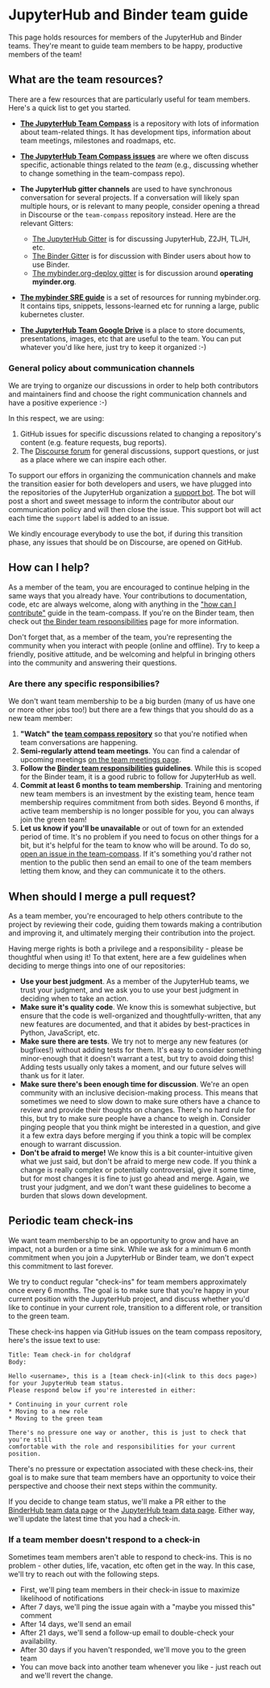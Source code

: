 # JupyterHub and Binder team guide

This page holds resources for members of the JupyterHub and Binder teams.
They're meant to guide team members to be happy, productive members of the
team!

## What are the team resources?

There are a few resources that are particularly useful for team members. Here's
a quick list to get you started.

* [**The JupyterHub Team Compass**](https://jupyterhub-team-compass.readthedocs.io/en/latest/contributing.html)
  is a repository with lots of information about team-related things. It has
  development tips, information about team meetings, milestones and roadmaps,
  etc.
* [**The JupyterHub Team Compass issues**](https://github.com/jupyterhub/team-compass/issues)
  are where we often discuss specific, actionable things related to the *team*
  (e.g., discussing whether to change something in the team-compass repo).
* **The JupyterHub gitter channels** are used to have synchronous conversation
  for several projects. If a conversation will likely span multiple hours,
  or is relevant to many people, consider opening a thread in Discourse or
  the `team-compass` repository instead. Here are the relevant Gitters:

    * [The JupyterHub Gitter](https://gitter.im/jupyterhub/jupyterhub) is for
      discussing JupyterHub, Z2JH, TLJH, etc.
    * [The Binder Gitter](https://gitter.im/jupyterhub/binder) is for
      discussion with Binder users about how to use Binder.
    * [The mybinder.org-deploy gitter](https://gitter.im/jupyterhub/mybinder.org-deploy)
      is for discussion around **operating myinder.org**.

* [**The mybinder SRE guide**](https://mybinder-sre.readthedocs.io/en/latest/)
  is a set of resources for running mybinder.org. It contains tips, snippets,
  lessons-learned etc for running a large, public kubernetes cluster.
* [**The JupyterHub Team Google Drive**](https://drive.google.com/drive/u/1/folders/0B8VZ4vaOYWZ3X29KTzZSemlNSG8)
  is a place to store documents, presentations, images, etc that are useful to
  the team. You can put whatever you'd like here, just try to keep it organized :-)

### General policy about communication channels

We are trying to organize our discussions in order to help both contributors and
maintainers find and choose the right communication channels and have a positive experience :-)

In this respect, we are using:
1. GitHub issues for specific discussions related to changing a repository's content
(e.g. feature requests, bug reports).
2. The [Discourse forum](http://discourse.jupyter.org/) for general discussions, support
questions, or just as a place where we can inspire each other.

To support our effors in organizing the communication channels and make the
transition easier for both developers and users, we have plugged into the repositories
of the JupyterHub organization a [support bot](https://github.com/jupyterhub/.github/blob/master/.github/support.yml).
The bot will post a short and sweet message to inform the contributor about our communication policy
and will then close the issue. This support bot will act each time the `support` label is added
to an issue.

We kindly encourage everybody to use the bot, if during this transition phase, any issues that
should be on Discourse, are opened on GitHub.

## How can I help?

As a member of the team, you are encouraged to continue
helping in the same ways that you already have. Your contributions to
documentation, code, etc are always welcome, along with anything in the
["how can I contribute"](https://jupyterhub-team-compass.readthedocs.io/en/latest/contributing.html)
guide in the team-compass. If you're on the Binder team, then check out
[the Binder team responsibilities](https://jupyterhub-team-compass.readthedocs.io/en/latest/binder/governance.html#team-responsibilities)
page for more information.

Don't forget that, as a member of the team, you're representing the community
when you interact with people (online and offline). Try to keep a friendly, positive
attitude, and be welcoming and helpful in bringing others into the community
and answering their questions.

### Are there any specific responsibilies?

We don't want team membership to
be a big burden (many of us have one or more other jobs too!) but there are
a few things that you should do as a new team member:

1. **"Watch" the [team compass repository](https://github.com/jupyterhub/team-compass)**
   so that you're notified when team conversations are happening.
2. **Semi-regularly attend team meetings**. You can find a calendar of upcoming
   meetings [on the team meetings page](https://jupyterhub-team-compass.readthedocs.io/en/latest/meetings.html).
3. **Follow the [Binder team responsibilities](https://jupyterhub-team-compass.readthedocs.io/en/latest/binder/governance.html#team-responsibilities) guidelines**.
   While this is scoped for the Binder team, it is a good rubric to follow for
   JupyterHub as well.
4. **Commit at least 6 months to team membership**. Training and mentoring new
   team members is an investment by the existing team, hence team
   membership requires commitment from both sides. Beyond 6 months, if active
   team membership is no longer possible for you, you can always
   join the green team!
5. **Let us know if you'll be unavailable** or out of town for an extended period
   of time. It's no problem if you need to focus on other things for a bit, but it's
   helpful for the team to know who will be around.
   To do so, [open an issue in the team-compass](https://github.com/jupyterhub/team-compass/issues/new).
   If it's something you'd rather not mention to the public then
   send an email to one of the team members letting them know, and they
   can communicate it to the others.

## When should I merge a pull request?

As a team member, you're encouraged to help others contribute to the project
by reviewing their code, guiding them towards making a contribution and
improving it, and ultimately merging their contribution into the project.

Having merge rights is both a privilege and a responsibility - please be
thoughtful when using it! To that extent, here are a few guidelines when
deciding to merge things into one of our repositories:

* **Use your best judgment**. As a member of the JupyterHub teams, we trust
  your judgment, and we ask you to use your best judgment in deciding when to
  take an action.
* **Make sure it's quality code**. We know this is somewhat subjective, but
  ensure that the code is well-organized and thoughtfully-written, that any
  new features are documented, and that it abides by best-practices in Python,
  JavaScript, etc.
* **Make sure there are tests**. We try not to merge any new features (or
  bugfixes!) without adding tests for them. It's easy to consider something
  minor-enough that it doesn't warrant a test, but try to avoid doing this!
  Adding tests usually only takes a moment, and our future selves will thank
  us for it later.
* **Make sure there's been enough time for discussion**. We're an open
  community with an inclusive decision-making process. This means that
  sometimes we need to slow down to make sure others have a chance to
  review and provide their thoughts on changes. There's no hard rule for
  this, but try to make sure people have a chance to weigh in. Consider
  pinging people that you think might be interested in a question, and
  give it a few extra days before merging if you think a topic will be
  complex enough to warrant discussion.
* **Don't be afraid to merge!** We know this is a bit counter-intuitive
  given what we just said, but don't be afraid to merge new code. If you
  think a change is really complex or potentially controversial, give it
  some time, but for most changes it is fine to just go ahead and merge.
  Again, we trust your judgment, and we don't want these guidelines to become
  a burden that slows down development.

## Periodic team check-ins

We want team membership to be an opportunity to grow and have an impact, not
a burden or a time sink. While we ask for a minimum 6 month commitment when
you join a JupyterHub or Binder team, we don't expect this commitment to
last forever.

We try to conduct regular "check-ins" for team members approximately once every 6 months.
The goal is to make sure that you're happy in your current position with the JupyterHub project,
and discuss whether you'd like to continue in your current role, transition to
a different role, or transition to the green team.

These check-ins happen via GitHub issues on the team compass repository,
here's the issue text to use:

```
Title: Team check-in for choldgraf
Body:

Hello <username>, this is a [team check-in](<link to this docs page>) for your JupyterHub team status.
Please respond below if you're interested in either:

* Continuing in your current role
* Moving to a new role
* Moving to the green team

There's no pressure one way or another, this is just to check that you're still
comfortable with the role and responsibilities for your current position.
```

There's no pressure or expectation associated with these check-ins, their goal
is to make sure that team members have an opportunity to voice their perspective
and choose their next steps within the community.

If you decide to change team status, we'll make a PR either to the
[BinderHub team data page](https://github.com/jupyterhub/team-compass/blob/master/docs/team/contributors-binder.yaml)
or the [JupyterHub team data page](https://github.com/jupyterhub/team-compass/blob/master/docs/team/contributors-jupyterhub.yaml).
Either way, we'll update the latest time that you had a check-in.

### If a team member doesn't respond to a check-in

Sometimes team members aren't able to respond to check-ins. This is no problem -
other duties, life, vacation, etc often get in the way. In this case,
we'll try to reach out with the following steps.

- First, we'll ping team members in their check-in issue to maximize likelihood of notifications
- After 7 days, we'll ping the issue again with a "maybe you missed this" comment
- After 14 days, we'll send an email
- After 21 days, we'll send a follow-up email to double-check your availability.
- After 30 days if you haven't responded, we'll move you to the green team
- You can move back into another team whenever you like - just reach out and we'll revert the change.

